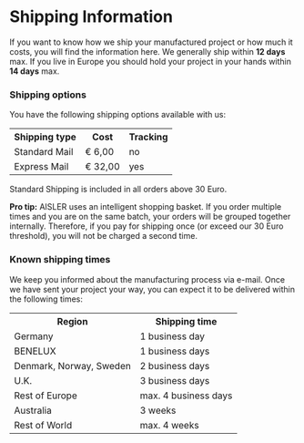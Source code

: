 <!-- --- title: Shipping Information -->
# Shipping Information
If you want to know how we ship your manufactured project or how much it costs, you will find the information here. We generally ship within **12 days** max. If you live in Europe you should hold your project in your hands within **14 days** max.  

### Shipping options ###
You have the following shipping options available with us:

<table>
<tr><th>Shipping type</th><th>Cost</th><th>Tracking</th></tr>
<tr><td>Standard Mail</td><td>€ 6,00</td><td>no</td></tr>
<tr><td>Express Mail</td><td>€ 32,00</td><td>yes</td></tr>
</table>

Standard Shipping is included in all orders above 30 Euro.

**Pro tip:** AISLER uses an intelligent shopping basket. If you order multiple times and you are on the same batch, your orders will be grouped together internally. Therefore, if you pay for shipping once (or exceed our 30 Euro threshold), you will not be charged a second time.  


### Known shipping times ###
We keep you informed about the manufacturing process via e-mail. Once we have sent your project your way, you can expect it to be delivered within the following times:

<table>
<tr><th>Region</th><th>Shipping time</th></tr>
<tr><td>Germany</td><td>1 business day</td></tr>
<tr><td>BENELUX</td><td>1 business days</td></tr>
<tr><td>Denmark, Norway, Sweden</td><td>2 business days</td></tr>
<tr><td>U.K.</td><td>3 business days</td></tr>
<tr><td>Rest of Europe</td><td>max. 4 business days</td></tr>
<tr><td>Australia</td><td>3 weeks</td></tr>
<tr><td>Rest of World</td><td>max. 4 weeks</td></tr>
</table>
